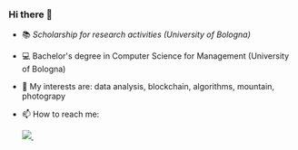 ### Hi there 👋

<!--
**simonettimartino/simonettimartino** is a ✨ _special_ ✨ repository because its `README.md` (this file) appears on your GitHub profile.-->

- 📚 *Scholarship for research activities (University of Bologna)*


- 💻 Bachelor's degree in Computer Science for Management (University of Bologna)
  

- 📖 My interests are: data analysis, blockchain, algorithms, mountain, photograpy

- 📫 How to reach me:

  <a href="https://www.linkedin.com/in/martino-simonetti/">
     <img src="https://img.shields.io/badge/linkedin-%230077B5.svg?&style=for-the-badge&logo=linkedin&logoColor=white" />
  </a>&nbsp;&nbsp;
